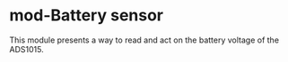 # mod-Battery sensor

This module presents a way to read and act on the battery voltage of the ADS1015.
